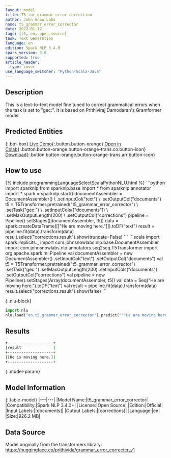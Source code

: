 ```yaml
---
layout: model
title: T5 for grammar error correction
author: John Snow Labs
name: t5_grammar_error_corrector
date: 2022-01-12
tags: [t5, en, open_source]
task: Text Generation
language: en
edition: Spark NLP 3.4.0
spark_version: 3.0
supported: true
article_header:
  type: cover
use_language_switcher: "Python-Scala-Java"
---
```


## Description

This is a text-to-text model fine tuned to correct grammatical errors when the task is set to "gec:". It is based on Prithiviraj Damodaran's Gramformer model.

## Predicted Entities



{:.btn-box}
[Live Demo](https://demo.johnsnowlabs.com/public/T5_LINGUISTIC/){:.button.button-orange}
[Open in Colab](https://colab.research.google.com/github/JohnSnowLabs/spark-nlp-workshop/blob/master/tutorials/streamlit_notebooks/T5_LINGUISTIC.ipynb){:.button.button-orange.button-orange-trans.co.button-icon}
[Download](https://s3.amazonaws.com/auxdata.johnsnowlabs.com/public/models/t5_grammar_error_corrector_en_3.4.0_3.0_1641983182673.zip){:.button.button-orange.button-orange-trans.arr.button-icon}

## How to use



<div class="tabs-box" markdown="1">
{% include programmingLanguageSelectScalaPythonNLU.html %}
```python
import sparknlp
from sparknlp.base import *
from sparknlp.annotator import *
spark = sparknlp.start()
documentAssembler = DocumentAssembler() \
    .setInputCol("text") \
    .setOutputCol("documents")
t5 = T5Transformer.pretrained("t5_grammar_error_corrector") \
    .setTask("gec:") \
    .setInputCols(["documents"]) \
    .setMaxOutputLength(200) \
    .setOutputCol("corrections")
pipeline = Pipeline().setStages([documentAssembler, t5])
data = spark.createDataFrame([["He are moving here."]]).toDF("text")
result = pipeline.fit(data).transform(data)
result.select("corrections.result").show(truncate=False)
```
```scala
import spark.implicits._
import com.johnsnowlabs.nlp.base.DocumentAssembler
import com.johnsnowlabs.nlp.annotators.seq2seq.T5Transformer
import org.apache.spark.ml.Pipeline
val documentAssembler = new DocumentAssembler()
  .setInputCol("text")
  .setOutputCol("documents")
val t5 = T5Transformer.pretrained("t5_grammar_error_corrector")
  .setTask("gec:")
  .setMaxOutputLength(200)
  .setInputCols("documents")
  .setOutputCol("corrections")
val pipeline = new Pipeline().setStages(Array(documentAssembler, t5))
val data = Seq("He are moving here.").toDF("text")
val result = pipeline.fit(data).transform(data)
result.select("corrections.result").show(false)
```


{:.nlu-block}
```python
import nlu
nlu.load("en.t5.grammar_error_corrector").predict("""He are moving here.""")
```

</div>

## Results

```bash
+--------------------+
|result              |
+--------------------+
|[He is moving here.]|
+--------------------+
```

{:.model-param}
## Model Information

{:.table-model}
|---|---|
|Model Name:|t5_grammar_error_corrector|
|Compatibility:|Spark NLP 3.4.0+|
|License:|Open Source|
|Edition:|Official|
|Input Labels:|[documents]|
|Output Labels:|[corrections]|
|Language:|en|
|Size:|926.2 MB|

## Data Source

Model originally from the transformers library:
https://huggingface.co/prithivida/grammar_error_correcter_v1